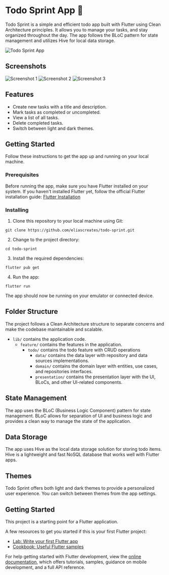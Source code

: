 # Todo Sprint App 📝

Todo Sprint is a simple and efficient todo app built with Flutter using Clean Architecture principles. It allows you to manage your tasks, and stay organized throughout the day. The app follows the BLoC pattern for state management and utilizes Hive for local data storage.

![Todo Sprint App](todo_sprint_app.gif)

## Screenshots

![Screenshot 1](screenshots/screenshot1.png)
![Screenshot 2](screenshots/screenshot2.png)
![Screenshot 3](screenshots/screenshot3.png)

## Features

- Create new tasks with a title and description.
- Mark tasks as completed or uncompleted.
- View a list of all tasks.
- Delete completed tasks.
- Switch between light and dark themes.

## Getting Started

Follow these instructions to get the app up and running on your local machine.

### Prerequisites

Before running the app, make sure you have Flutter installed on your system. If you haven't installed Flutter yet, follow the official Flutter installation guide: [Flutter Installation](https://flutter.dev/docs/get-started/install)

### Installing

1. Clone this repository to your local machine using Git:

```
git clone https://github.com/eliascreates/todo-sprint.git
```

2. Change to the project directory:

```
cd todo-sprint
```

3. Install the required dependencies:

```
flutter pub get
```

4. Run the app:

```
flutter run
```

The app should now be running on your emulator or connected device.

## Folder Structure

The project follows a Clean Architecture structure to separate concerns and make the codebase maintainable and scalable.

- `lib/` contains the application code.
  - `feature/` contains the features in the application.
    - `todo/` contains the todo feature with CRUD operations
        - `data/` contains the data layer with repository and data sources implementations.
        - `domain/` contains the domain layer with entities, use cases, and repositories interfaces.
        - `presentation/` contains the presentation layer with the UI, BLoCs, and other UI-related components.

## State Management

The app uses the BLoC (Business Logic Component) pattern for state management. BLoC allows for separation of UI and business logic and provides a clean way to manage the state of the application.

## Data Storage

The app uses Hive as the local data storage solution for storing todo items. Hive is a lightweight and fast NoSQL database that works well with Flutter apps.

## Themes

Todo Sprint offers both light and dark themes to provide a personalized user experience. You can switch between themes from the app settings.


## Getting Started

This project is a starting point for a Flutter application.

A few resources to get you started if this is your first Flutter project:

- [Lab: Write your first Flutter app](https://docs.flutter.dev/get-started/codelab)
- [Cookbook: Useful Flutter samples](https://docs.flutter.dev/cookbook)

For help getting started with Flutter development, view the
[online documentation](https://docs.flutter.dev/), which offers tutorials,
samples, guidance on mobile development, and a full API reference.
